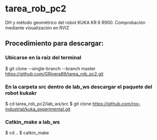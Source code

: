 # tarea_rob_pc2
DH y método geométrico del robot KUKA KR 6 R900. Comprobación mediante visualización en RVIZ

## Procedimiento para descargar:
### Ubicarse en la raíz del terminal
$ git clone --single-branch --branch master https://github.com/GRivera89/tarea_rob_pc2.git
### En la carpeta src dentro de lab_ws descargar el paquete del robot kukakr
$ cd tarea_rob_pc2/lab_ws/src
$ git clone https://github.com/ros-industrial/kuka_experimental.git
### Catkin_make a lab_ws
$ cd ..
$ catkin_make
